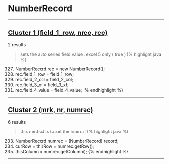 # NumberRecord

***

## [Cluster 1 (field_1_row, nrec, rec)](./1)
2 results
> sets the auto series field value . excel 5 only ( true ) 
{% highlight java %}
327. NumberRecord rec = new NumberRecord();
328. rec.field_1_row = field_1_row;
329. rec.field_2_col = field_2_col;
330. rec.field_3_xf = field_3_xf;
331. rec.field_4_value = field_4_value;
{% endhighlight %}

***

## [Cluster 2 (mrk, nr, numrec)](./2)
6 results
> this method is to set the internal 
{% highlight java %}
233. NumberRecord numrec = (NumberRecord) record;
235. curRow = thisRow = numrec.getRow();
236. thisColumn = numrec.getColumn();
{% endhighlight %}

***

